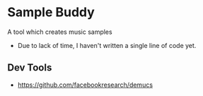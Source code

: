 # Sample Buddy
A tool which creates music samples
- Due to lack of time, I haven't written a single line of code yet.

## Dev Tools
- https://github.com/facebookresearch/demucs
